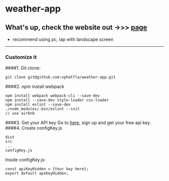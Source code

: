 # weather-app
## What's up, check the website out ->>>  [page](https://vphatfla.github.io/weather-app/) 
* recommend using pc, lap with landscape screen
----
### Customize it
####1. Git clone:
```
git clone git@github.com:vphatfla/weather-app.git
```
####2. npm install webpack
```
npm install webpack webpack-cli --save-dev
npm install --save-dev style-loader css-loader
npm install eslint --save-dev
./node_modules/.bin/eslint --init
// use airbnb
```
####3. Get your API key
Go to [here](https://openweathermap.org/), sign up and get your free api key. 
####4. Create configKey.js
```
dist
src
...
configKey.js
```

Inside configKey.js:

```
const apiKeyHidden = {Your key here};
export default apiKeyHidden;
```
